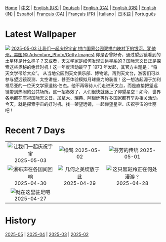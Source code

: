 [Home](../README.md) | [中文](zh-CN.md) | [English (US)](en-US.md) | [Deutsch](de-DE.md) | [English (CA)](en-CA.md) | [English (GB)](en-GB.md) | [English (IN)](en-IN.md) | [Español](es-ES.md) | [Français (CA)](fr-CA.md) | [Français (FR)](fr-FR.md) | [Italiano](it-IT.md) | [日本語](ja-JP.md) | [Português](pt-BR.md)

# Latest Wallpaper
![](https://www.bing.com/th?id=OHR.ArchesGalaxy_ZH-CN0954505086_UHD.jpg)
[2025-05-03 让我们一起庆祝宇宙 拱门国家公园双拱门映衬下的银河，犹他州，美国(© Adventure_Photo/Getty Images)](https://www.bing.com/th?id=OHR.ArchesGalaxy_ZH-CN0954505086_UHD.jpg)
你是否曾好奇，通过望远镜看到的土星环是什么样子？又或者，天文学家是如何发现遥远星系的？国际天文日正是探索这些奥秘的绝佳时机！这一年度活动最早于 1973 年发起，其官方主题是：“将天文学带给大众”。 从当地公园到天文俱乐部、博物馆，再到天文台，游客们可以参与望远镜观测、太空讲座，甚至体验模拟月球重力的装置！这一想法起源于加利福尼亚的一位天文学家道格·伯杰。他不再等待人们走进天文台，而是直接把望远镜带到热闹的公共场所。这一招奏效了，人们很快就迷上了仰望星空！如今，世界各地都在庆祝国际天文日，加拿大、瑞典、阿根廷等许多国家都有举办相关活动。今天，就是探索宇宙的好时机。找一架望远镜，一起仰望星空、庆祝宇宙的壮丽吧！

# Recent 7 Days
|  |  |  |
|:---:|:---:|:---:|
| ![](https://www.bing.com/th?id=OHR.ArchesGalaxy_ZH-CN0954505086_400x240.jpg "让我们一起庆祝宇宙") 2025-05-03 | ![](https://www.bing.com/th?id=OHR.BrazilHeron_ZH-CN7200229300_400x240.jpg "绿鹭") 2025-05-02 | ![](https://www.bing.com/th?id=OHR.PinkPlumeria_ZH-CN3890147555_400x240.jpg "芬芳的传统") 2025-05-01 |
| ![](https://www.bing.com/th?id=OHR.FozdoIguacu2025_ZH-CN3781165595_400x240.jpg "瀑布声在各国间回响") 2025-04-30 | ![](https://www.bing.com/th?id=OHR.GardensVillandry_ZH-CN3660934263_400x240.jpg "几何之美绽放于此") 2025-04-29 | ![](https://www.bing.com/th?id=OHR.OrangeImpala_ZH-CN3417660107_400x240.jpg "这只黑斑羚正在何处漫游？") 2025-04-28 |
| ![](https://www.bing.com/th?id=OHR.RedwoodGrove_ZH-CN3339576686_400x240.jpg "就在这里驻足吧") 2025-04-27 |  |  |

# History
[2025-05](../archives/wallpaper/zh-CN/w_2025_05.md) | [2025-04](../archives/wallpaper/zh-CN/w_2025_04.md) | [2025-03](../archives/wallpaper/zh-CN/w_2025_03.md) | [2025-02](../archives/wallpaper/zh-CN/w_2025_02.md)
